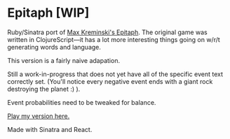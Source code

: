 # Epitaph [WIP]

Ruby/Sinatra port of [Max Kreminski's Epitaph](https://github.com/mkremins/epitaph).
The original game was written in ClojureScript—it has a lot more interesting things going on w/r/t generating words and language.

This version is a fairly naive adapation. 

Still a work-in-progress that does not yet have all of the specific event text correctly set.
(You'll notice every negative event ends with a giant rock destroying the planet :) ).

Event probabilities need to be tweaked for balance.

[Play my version here.](https://epitaph-rb.herokuapp.com/)

Made with Sinatra and React.


